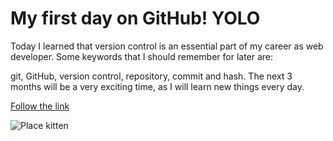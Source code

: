 # My first day on GitHub! YOLO

Today I learned that version control is an essential part of my
career as web developer. Some keywords that I should remember for later are:

git, GitHub, version control, repository, commit and hash.
The next 3 months will be a very exciting time, as I will learn new things every day.

[Follow the link](https://www.neuefische.de)

![Place kitten](www.placekitten.com/300/300)
